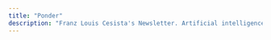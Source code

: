 ```yaml
---
title: "Ponder"
description: "Franz Louis Cesista's Newsletter. Artificial intelligence, math, and logistics, from the inside--among other topics. Highly relevant for nerds and machine learning engineers, useful for those working in tech."
---
```

